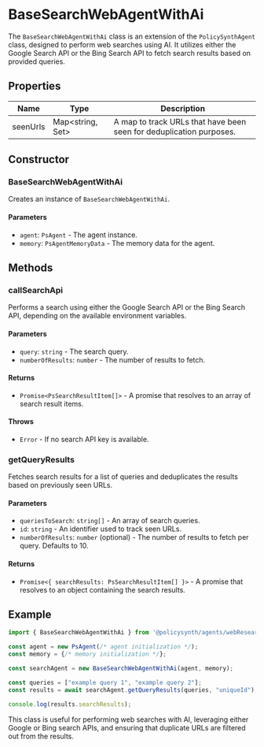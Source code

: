 # BaseSearchWebAgentWithAi

The `BaseSearchWebAgentWithAi` class is an extension of the `PolicySynthAgent` class, designed to perform web searches using AI. It utilizes either the Google Search API or the Bing Search API to fetch search results based on provided queries.

## Properties

| Name     | Type                              | Description                                      |
|----------|-----------------------------------|--------------------------------------------------|
| seenUrls | Map<string, Set<string>>          | A map to track URLs that have been seen for deduplication purposes. |

## Constructor

### BaseSearchWebAgentWithAi

Creates an instance of `BaseSearchWebAgentWithAi`.

#### Parameters

- `agent`: `PsAgent` - The agent instance.
- `memory`: `PsAgentMemoryData` - The memory data for the agent.

## Methods

### callSearchApi

Performs a search using either the Google Search API or the Bing Search API, depending on the available environment variables.

#### Parameters

- `query`: `string` - The search query.
- `numberOfResults`: `number` - The number of results to fetch.

#### Returns

- `Promise<PsSearchResultItem[]>` - A promise that resolves to an array of search result items.

#### Throws

- `Error` - If no search API key is available.

### getQueryResults

Fetches search results for a list of queries and deduplicates the results based on previously seen URLs.

#### Parameters

- `queriesToSearch`: `string[]` - An array of search queries.
- `id`: `string` - An identifier used to track seen URLs.
- `numberOfResults`: `number` (optional) - The number of results to fetch per query. Defaults to 10.

#### Returns

- `Promise<{ searchResults: PsSearchResultItem[] }>` - A promise that resolves to an object containing the search results.

## Example

```typescript
import { BaseSearchWebAgentWithAi } from '@policysynth/agents/webResearch/searchWebWithAi.js';

const agent = new PsAgent(/* agent initialization */);
const memory = {/* memory initialization */};

const searchAgent = new BaseSearchWebAgentWithAi(agent, memory);

const queries = ["example query 1", "example query 2"];
const results = await searchAgent.getQueryResults(queries, "uniqueId");

console.log(results.searchResults);
```

This class is useful for performing web searches with AI, leveraging either Google or Bing search APIs, and ensuring that duplicate URLs are filtered out from the results.